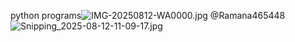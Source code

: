 python programs![IMG-20250812-WA0000.jpg](https://github.com/user-attachments/assets/0995b4e8-67ca-4d03-b4cb-3fd92c83704f)
@Ramana465448 
![Snipping_2025-08-12-11-09-17.jpg](https://github.com/user-attachments/assets/c7a18dce-662d-4907-85af-2fe2c46a032f)

>